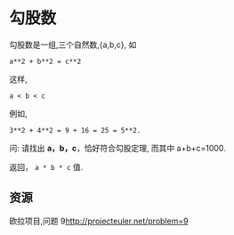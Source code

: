 # 勾股数

勾股数是一组,三个自然数,{a,b,c}, 如

```text
a**2 + b**2 = c**2
```

这样,

```text
a < b < c
```

例如,

```text
3**2 + 4**2 = 9 + 16 = 25 = 5**2.
```

问: 请找出 **a，b，c**，恰好符合勾股定理, 而其中 a+b+c=1000.

返回， `a * b * c` 值.

[help-page]: https://exercism.io/tracks/rust/learning
[modules]: https://doc.rust-lang.org/book/2018-edition/ch07-00-modules.html
[cargo]: https://doc.rust-lang.org/book/2018-edition/ch14-00-more-about-cargo.html
[rust-tests]: https://doc.rust-lang.org/book/2018-edition/ch11-02-running-tests.html

## 资源

欧拉项目,问题 9<http://projecteuler.net/problem=9>

